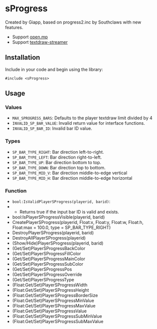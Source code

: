 # sProgress
Created by Giapp, based on progress2.inc by Southclaws with new features.

- Support [open.mp](https://github.com/openmultiplayer/open.mp/releases)
- Support [textdraw-streamer](https://github.com/nexquery/samp-textdraw-streamer)

## Installation
Include in your code and begin using the library:

```pawn
#include <sProgress>
```

## Usage
### Values
- `MAX_SPROGRESS_BARS`: Defaults to the player textdraw limit divided by 4
- `INVALID_SP_BAR_VALUE`: Invalid return value for interface functions.
- `INVALID_SP_BAR_ID`: Invalid bar ID value.

### Types
- `SP_BAR_TYPE_RIGHT`: Bar direction left-to-right.
- `SP_BAR_TYPE_LEFT`: Bar direction right-to-left.
- `SP_BAR_TYPE_UP`: Bar direction bottom to top.
- `SP_BAR_TYPE_DOWN`: Bar direction top to bottom.
- `SP_BAR_TYPE_MID_V`: Bar direction middle-to-edge vertical
- `SP_BAR_TYPE_MID_H`: Bar direction middle-to-edge horizontal

### Function
- `bool:IsValidPlayerSProgress(playerid, barid)`:
- - Returns true if the input bar ID is valid and exists.
- bool:IsPlayerSProgressVisible(playerid, barid)
- CreatePlayerSProgress(playerid, Float:x, Float:y, Float:w, Float:h, Float:max = 100.0, type = SP_BAR_TYPE_RIGHT)
- DestroyPlayerSProgress(playerid, barid)
- DestroyAllPlayerSProgress(playerid)
- (Show/Hide)PlayerSProgress(playerid, barid)
- (Get/Set)PlayerSProgressBackColor
- (Get/Set)PlayerSProgressFillColor
- (Get/Set)PlayerSProgressMainColor
- (Get/Set)PlayerSProgressSubColor
- (Get/Set)PlayerSProgressPos
- (Get/Set)PlayerSProgressOverride
- (Get/Set)PlayerSProgressType
- (Float:Get/Set)PlayerSProgressWidth
- (Float:Get/Set)PlayerSProgressHeight
- (Float:Get/Set)PlayerSProgressBorderSize
- (Float:Get/Set)PlayerSProgressMinValue
- (Float:Get/Set)PlayerSProgressMaxValue
- (Float:Get/Set)PlayerSProgressValue
- (Float:Get/Set)PlayerSProgressSubMinValue
- (Float:Get/Set)PlayerSProgressSubMaxValue
